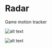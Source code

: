 # Radar
Game motion tracker 

![alt text](https://github.com/yoyoberenguer/Radar/blob/master/screenshot1.png)

![alt text](https://github.com/yoyoberenguer/Radar/blob/master/screenshot2.png)
